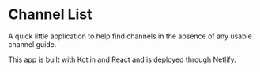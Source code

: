 # Channel List

A quick little application to help find channels in the absence of any usable channel guide.

This app is built with Kotlin and React and is deployed through Netlify.